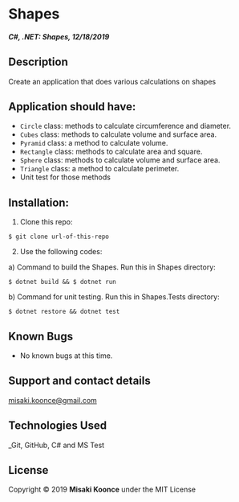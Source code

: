 # Shapes

#### _C#, .NET: Shapes, 12/18/2019_

## Description
Create an application that does various calculations on shapes

## Application should have:
- `Circle` class: methods to calculate circumference and diameter.
- `Cubes` class: methods to calculate volume and surface area.
- `Pyramid` class: a method to calculate volume.
- `Rectangle` class: methods to calculate area and square.
- `Sphere` class: methods to calculate volume and surface area.
- `Triangle` class: a method to calculate perimeter.
- Unit test for those methods


## Installation:
1. Clone this repo:
```
$ git clone url-of-this-repo
```

2. Use the following codes:

a) Command to build the Shapes. Run this in Shapes directory:
```
$ dotnet build && $ dotnet run
```


b) Command for unit testing. Run this in Shapes.Tests directory:
```
$ dotnet restore && dotnet test
```

## Known Bugs
* No known bugs at this time.

## Support and contact details
 misaki.koonce@gmail.com

## Technologies Used
_Git, GitHub, C# and MS Test

## License
Copyright © 2019 __Misaki Koonce__ under the MIT License
